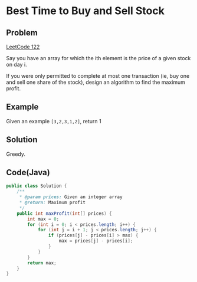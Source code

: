 # Best Time to Buy and Sell Stock

## Problem

[LeetCode 122](https://oj.leetcode.com/problems/best-time-to-buy-and-sell-stock-ii/)

Say you have an array for which the ith element is the price of a given stock on day i.

If you were only permitted to complete at most one transaction (ie, buy one and sell one share of the stock), design an algorithm to find the maximum profit.

## Example

Given an example `[3,2,3,1,2]`, return 1

## Solution

Greedy.

## Code(Java)

```java
public class Solution {
    /**
     * @param prices: Given an integer array
     * @return: Maximum profit
     */
    public int maxProfit(int[] prices) {
        int max = 0;
        for (int i = 0; i < prices.length; i++) {
            for (int j = i + 1; j < prices.length; j++) {
                if (prices[j] - prices[i] > max) {
                    max = prices[j] - prices[i];
                }
            }
        }
        return max;
    }
}
```
